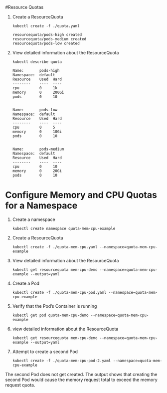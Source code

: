 #Resource Quotas

1. Create a ResourceQuota
    
    ```
    kubectl create -f ./quota.yaml
    ```
    
    ```
    resourcequota/pods-high created
    resourcequota/pods-medium created
    resourcequota/pods-low created
    ```
2. View detailed information about the ResourceQuota
    ```
    kubectl describe quota
    ```
    
    ```
    Name:       pods-high
    Namespace:  default
    Resource    Used  Hard
    --------    ----  ----
    cpu         0     1k
    memory      0     200Gi
    pods        0     10
    
    
    Name:       pods-low
    Namespace:  default
    Resource    Used  Hard
    --------    ----  ----
    cpu         0     5
    memory      0     10Gi
    pods        0     10
    
    
    Name:       pods-medium
    Namespace:  default
    Resource    Used  Hard
    --------    ----  ----
    cpu         0     10
    memory      0     20Gi
    pods        0     10
    ```

# Configure Memory and CPU Quotas for a Namespace

1. Create a namespace
    ```
    kubectl create namespace quota-mem-cpu-example
    ```
2. Create a ResourceQuota
    ```
    kubectl create -f ./quota-mem-cpu.yaml --namespace=quota-mem-cpu-example
    ```
3. View detailed information about the ResourceQuota
    ```
    kubectl get resourcequota mem-cpu-demo --namespace=quota-mem-cpu-example --output=yaml
    ```
4. Create a Pod
    ```
    kubectl create -f ./quota-mem-cpu-pod.yaml --namespace=quota-mem-cpu-example
    ```
5. Verify that the Pod’s Container is running
    ```
    kubectl get pod quota-mem-cpu-demo --namespace=quota-mem-cpu-example
    ```
6. view detailed information about the ResourceQuota
    ```
    kubectl get resourcequota mem-cpu-demo --namespace=quota-mem-cpu-example --output=yaml
    ```
7. Attempt to create a second Pod
    ```
    kubectl create -f ./quota-mem-cpu-pod-2.yaml --namespace=quota-mem-cpu-example
    ```
The second Pod does not get created. The output shows that creating the second Pod would cause the memory request total to exceed the memory request quota.
    
